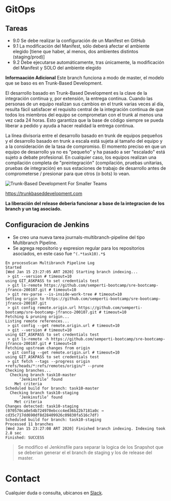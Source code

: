 # GitOps
## Tareas
-  9.0	Se debe realizar la configuración de un Manifest en GitHub
-  9.1	La modificación del Manifest, sólo deberá afectar el ambiente elegido [tiene que haber, al menos, dos ambientes distintos (staging/prod)]
-  9.2	Debe ejecutarse automáticamente, tras únicamente, la modificación del Manifest y SOLO del ambiente elegido

**Informaación Adicional**
Este branch funciona a modo de master, el modelo que se baso es en Trunk-Based Development.

El desarrollo basado en Trunk-Based Development es la clave de la integración continua y, por extensión, la entrega continua. Cuando las personas de un equipo realizan sus cambios en el trunk varias veces al día, resulta fácil satisfacer el requisito central de la integración continua de que todos los miembros del equipo se comprometan con el trunk al menos una vez cada 24 horas. Esto garantiza que la base de código siempre se pueda liberar a pedido y ayuda a hacer realidad la entrega continua.

La línea divisoria entre el desarrollo basado en trunk de equipos pequeños y el desarrollo basado en trunk a escala está sujeta al tamaño del equipo y a la consideración de la tasa de compromiso. El momento preciso en que un equipo de desarrollo ya no es "pequeño" y ha pasado a ser "escalado" está sujeto a debate profesional. En cualquier caso, los equipos realizan una compilación completa de "preintegración" (compilación, pruebas unitarias, pruebas de integración) en sus estaciones de trabajo de desarrollo antes de comprometerse / presionar para que otros (o bots) lo vean.

![Trunk-Based Development For Smaller Teams](https://trunkbaseddevelopment.com/trunk1b.png "Trunk-Based Development For Smaller Teams")

https://trunkbaseddevelopment.com

**La liberación del release deberia funcionar a base de la integracion de los branch y un tag asociado.**

## Configuracion de Jenkins

- Se creo una nueva tarea journals-multibranch-pipeline del tipo Multibranch Pipeline.
- Se agrega repositorio y expresion regular para los repositorios asociados, en este caso fue ```^(.*task10).*$```
```
En procesoScan Multibranch Pipeline Log
Started
[Wed Jan 15 23:27:05 ART 2020] Starting branch indexing...
 > git --version # timeout=10
using GIT_ASKPASS to set credentials test
 > git ls-remote https://github.com/semperti-bootcamp/sre-bootcamp-jfranco-200107.git # timeout=10
 > git rev-parse --is-inside-work-tree # timeout=10
Setting origin to https://github.com/semperti-bootcamp/sre-bootcamp-jfranco-200107.git
 > git config remote.origin.url https://github.com/semperti-bootcamp/sre-bootcamp-jfranco-200107.git # timeout=10
Fetching & pruning origin...
Listing remote references...
 > git config --get remote.origin.url # timeout=10
 > git --version # timeout=10
using GIT_ASKPASS to set credentials test
 > git ls-remote -h https://github.com/semperti-bootcamp/sre-bootcamp-jfranco-200107.git # timeout=10
Fetching upstream changes from origin
 > git config --get remote.origin.url # timeout=10
using GIT_ASKPASS to set credentials test
 > git fetch --tags --progress origin +refs/heads/*:refs/remotes/origin/* --prune
Checking branches...
  Checking branch task10-master
      ‘Jenkinsfile’ found
    Met criteria
Scheduled build for branch: task10-master
  Checking branch task10-staging
      ‘Jenkinsfile’ found
    Met criteria
Changes detected: task10-staging (070570ca8e54b724970ebccc4ed36b22b7181a0c → cd35c717dd690df8d28409926c09830fa516c7df)
Scheduled build for branch: task10-staging
Processed 11 branches
[Wed Jan 15 23:27:08 ART 2020] Finished branch indexing. Indexing took 2.8 sec
Finished: SUCCESS
```

>Se modifico el Jenkinsfile para separar la logica de los Snapshot que se deberian generar el el branch de staging y los de release del master.

# Contact

Cualquier duda o consulta, ubicanos en [Slack](https://semperti.slack.com).
